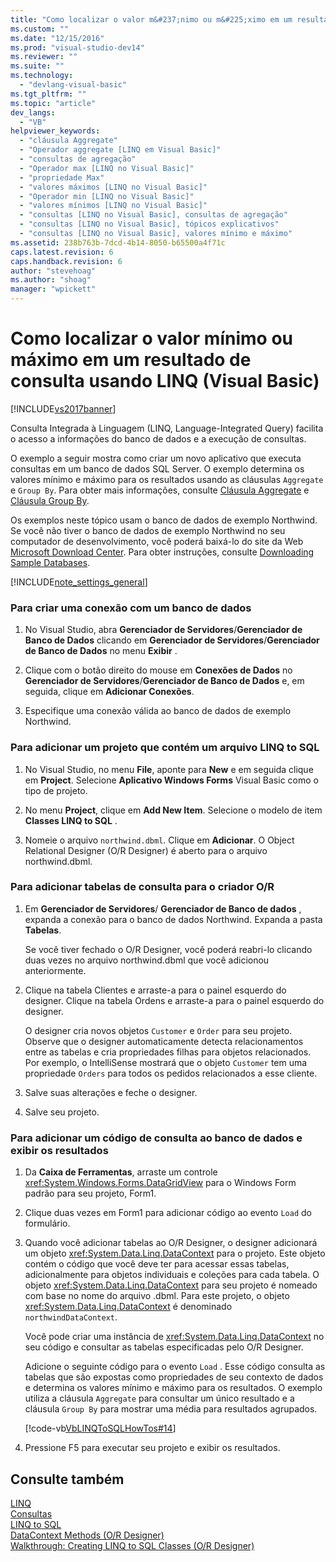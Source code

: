 ```yaml
---
title: "Como localizar o valor m&#237;nimo ou m&#225;ximo em um resultado de consulta usando LINQ (Visual Basic) | Microsoft Docs"
ms.custom: ""
ms.date: "12/15/2016"
ms.prod: "visual-studio-dev14"
ms.reviewer: ""
ms.suite: ""
ms.technology: 
  - "devlang-visual-basic"
ms.tgt_pltfrm: ""
ms.topic: "article"
dev_langs: 
  - "VB"
helpviewer_keywords: 
  - "cláusula Aggregate"
  - "Operador aggregate [LINQ em Visual Basic]"
  - "consultas de agregação"
  - "Operador max [LINQ no Visual Basic]"
  - "propriedade Max"
  - "valores máximos [LINQ no Visual Basic]"
  - "Operador min [LINQ no Visual Basic]"
  - "valores mínimos [LINQ no Visual Basic]"
  - "consultas [LINQ no Visual Basic], consultas de agregação"
  - "consultas [LINQ no Visual Basic], tópicos explicativos"
  - "consultas [LINQ no Visual Basic], valores mínimo e máximo"
ms.assetid: 238b763b-7dcd-4b14-8050-b65500a4f71c
caps.latest.revision: 6
caps.handback.revision: 6
author: "stevehoag"
ms.author: "shoag"
manager: "wpickett"
---
```

# Como localizar o valor m&#237;nimo ou m&#225;ximo em um resultado de consulta usando LINQ (Visual Basic)
[!INCLUDE[vs2017banner](../../../../csharp/includes/vs2017banner.md)]

Consulta Integrada à Linguagem \(LINQ, Language\-Integrated Query\) facilita o acesso a informações do banco de dados e a execução de consultas.  
  
 O exemplo a seguir mostra como criar um novo aplicativo que executa consultas em um banco de dados SQL Server.  O exemplo determina os valores mínimo e máximo para os resultados usando as cláusulas `Aggregate` e `Group By`.  Para obter mais informações, consulte [Cláusula Aggregate](../../../../visual-basic/language-reference/queries/aggregate-clause.md) e [Cláusula Group By](../../../../visual-basic/language-reference/queries/group-by-clause.md).  
  
 Os exemplos neste tópico usam o banco de dados de exemplo Northwind.  Se você não tiver o banco de dados de exemplo Northwind no seu computador de desenvolvimento, você poderá baixá\-lo do site da Web [Microsoft Download Center](http://go.microsoft.com/fwlink/?LinkID=98088).  Para obter instruções, consulte [Downloading Sample Databases](../Topic/Downloading%20Sample%20Databases.md).  
  
 [!INCLUDE[note_settings_general](../../../../csharp/language-reference/compiler-messages/includes/note_settings_general_md.md)]  
  
### Para criar uma conexão com um banco de dados  
  
1.  No Visual Studio, abra **Gerenciador de Servidores**\/**Gerenciador de Banco de Dados** clicando em **Gerenciador de Servidores**\/**Gerenciador de Banco de Dados** no menu **Exibir** .  
  
2.  Clique com o botão direito do mouse em **Conexões de Dados** no  **Gerenciador de Servidores**\/**Gerenciador de Banco de Dados** e, em seguida, clique em **Adicionar Conexões**.  
  
3.  Especifique uma conexão válida ao banco de dados de exemplo Northwind.  
  
### Para adicionar um projeto que contém um arquivo LINQ to SQL  
  
1.  No Visual Studio, no menu **File**, aponte para **New** e em seguida clique em **Project**.  Selecione **Aplicativo Windows Forms** Visual Basic como o tipo de projeto.  
  
2.  No menu **Project**, clique em **Add New Item**.  Selecione o modelo de item **Classes LINQ to SQL** .  
  
3.  Nomeie o arquivo `northwind.dbml`.  Clique em **Adicionar**.  O Object Relational Designer \(O\/R Designer\) é aberto para o arquivo northwind.dbml.  
  
### Para adicionar tabelas de consulta para o criador O\/R  
  
1.  Em **Gerenciador de Servidores**\/ **Gerenciador de Banco de dados** , expanda a conexão para o banco de dados Northwind.  Expanda a pasta **Tabelas**.  
  
     Se você tiver fechado o O\/R Designer, você poderá reabri\-lo clicando duas vezes no arquivo northwind.dbml que você adicionou anteriormente.  
  
2.  Clique na tabela Clientes e arraste\-a para o painel esquerdo do designer.  Clique na tabela Ordens e arraste\-a para o painel esquerdo do designer.  
  
     O designer cria novos objetos `Customer` e `Order` para seu projeto.  Observe que o designer automaticamente detecta relacionamentos entre as tabelas e cria propriedades filhas para objetos relacionados.  Por exemplo, o IntelliSense mostrará que o objeto `Customer` tem uma propriedade `Orders` para todos os pedidos relacionados a esse cliente.  
  
3.  Salve suas alterações e feche o designer.  
  
4.  Salve seu projeto.  
  
### Para adicionar um código de consulta ao banco de dados e exibir os resultados  
  
1.  Da **Caixa de Ferramentas**, arraste um controle <xref:System.Windows.Forms.DataGridView> para o Windows Form padrão para seu projeto, Form1.  
  
2.  Clique duas vezes em Form1 para adicionar código ao evento `Load` do formulário.  
  
3.  Quando você adicionar tabelas ao O\/R Designer, o designer adicionará um objeto <xref:System.Data.Linq.DataContext> para o projeto.  Este objeto contém o código que você deve ter para acessar essas tabelas, adicionalmente para objetos individuais e coleções para cada tabela.  O objeto <xref:System.Data.Linq.DataContext> para seu projeto é nomeado com base no nome do arquivo .dbml.  Para este projeto, o objeto <xref:System.Data.Linq.DataContext> é denominado `northwindDataContext`.  
  
     Você pode criar uma instância de <xref:System.Data.Linq.DataContext> no seu código e consultar as tabelas especificadas pelo O\/R Designer.  
  
     Adicione o seguinte código para o evento `Load` .  Esse código consulta as tabelas que são expostas como propriedades de seu contexto de dados e determina os valores mínimo e máximo para os resultados.  O exemplo utiliza a cláusula `Aggregate` para consultar um único resultado e a cláusula `Group By` para mostrar uma média para resultados agrupados.  
  
     [!code-vb[VbLINQToSQLHowTos#14](../../../../visual-basic/programming-guide/language-features/linq/codesnippet/VisualBasic/how-to-find-the-minimum-or-maximum-value-in-a-query-result_1.vb)]  
  
4.  Pressione F5 para executar seu projeto e exibir os resultados.  
  
## Consulte também  
 [LINQ](../../../../visual-basic/programming-guide/language-features/linq/index.md)   
 [Consultas](../../../../visual-basic/language-reference/queries/queries.md)   
 [LINQ to SQL](../Topic/LINQ%20to%20SQL.md)   
 [DataContext Methods \(O\/R Designer\)](/visual-studio/data-tools/datacontext-methods-o-r-designer)   
 [Walkthrough: Creating LINQ to SQL Classes \(O\/R Designer\)](../Topic/Walkthrough:%20Creating%20LINQ%20to%20SQL%20Classes%20\(O-R%20Designer\).md)